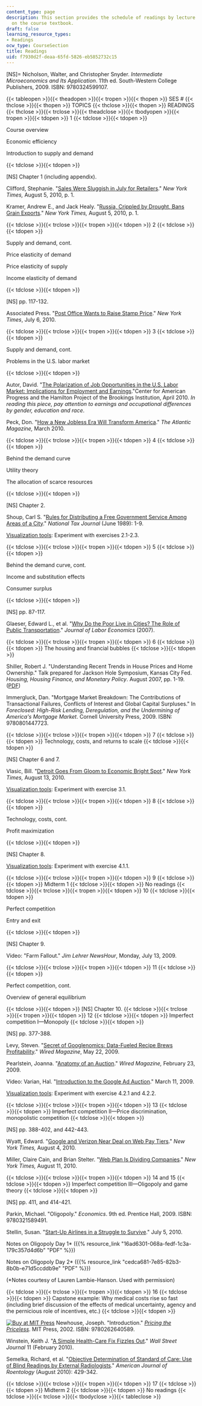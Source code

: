 ```yaml
---
content_type: page
description: This section provides the schedule of readings by lecture topic and information
  on the course textbook.
draft: false
learning_resource_types:
- Readings
ocw_type: CourseSection
title: Readings
uid: f7930d2f-deaa-65fd-5826-eb5852732c15
---
```

\[NS\]= Nicholson, Walter, and Christopher Snyder. *Intermediate Microeconomics and Its Application*. 11th ed. South-Western College Publishers, 2009. ISBN: 9780324599107.

{{< tableopen >}}{{< theadopen >}}{{< tropen >}}{{< thopen >}}
SES #
{{< thclose >}}{{< thopen >}}
TOPICS
{{< thclose >}}{{< thopen >}}
READINGS
{{< thclose >}}{{< trclose >}}{{< theadclose >}}{{< tbodyopen >}}{{< tropen >}}{{< tdopen >}}
1
{{< tdclose >}}{{< tdopen >}}

Course overview

Economic efficiency

Introduction to supply and demand

{{< tdclose >}}{{< tdopen >}}

\[NS\] Chapter 1 (including appendix).

Clifford, Stephanie. "[Sales Were Sluggish in July for Retailers](http://www.nytimes.com/2010/08/06/business/economy/06shop.html)." *New York Times,* August 5, 2010, p. 1.

Kramer, Andrew E., and Jack Healy. "[Russia, Crippled by Drought, Bans Grain Exports](http://www.nytimes.com/2010/08/06/world/europe/06russia.html)." *New York Times,* August 5, 2010, p. 1.

{{< tdclose >}}{{< trclose >}}{{< tropen >}}{{< tdopen >}}
2
{{< tdclose >}}{{< tdopen >}}

Supply and demand, cont.

Price elasticity of demand

Price elasticity of supply

Income elasticity of demand

{{< tdclose >}}{{< tdopen >}}

\[NS\] pp. 117-132.

Associated Press. "[Post Office Wants to Raise Stamp Price](http://www.nytimes.com/2010/07/07/business/07postal.html)." *New York Times*, July 6, 2010.

{{< tdclose >}}{{< trclose >}}{{< tropen >}}{{< tdopen >}}
3
{{< tdclose >}}{{< tdopen >}}

Supply and demand, cont.

Problems in the U.S. labor market

{{< tdclose >}}{{< tdopen >}}

Autor, David. "[The Polarization of Job Opportunities in the U.S. Labor Market: Implications for Employment and Earnings](https://www.brookings.edu/research/the-polarization-of-job-opportunities-in-the-u-s-labor-market-implications-for-employment-and-earnings/)."Center for American Progress and the Hamilton Project of the Brookings Institution, April 2010. *In reading this piece, pay attention to earnings and occupational differences by gender, education and race*.

Peck, Don. "[How a New Jobless Era Will Transform America](http://www.theatlantic.com/magazine/archive/2010/03/how-a-new-jobless-era-will-transform-america/7919/)." *The Atlantic Magazine,* March 2010.

{{< tdclose >}}{{< trclose >}}{{< tropen >}}{{< tdopen >}}
4
{{< tdclose >}}{{< tdopen >}}

Behind the demand curve

Utility theory

The allocation of scarce resources

{{< tdclose >}}{{< tdopen >}}

\[NS\] Chapter 2.

Shoup, Carl S. "[Rules for Distributing a Free Government Service Among Areas of a City](https://www.researchgate.net/publication/237468024_Rules_for_Distributing_a_Free_Government_Service_among_Areas_of_a_City)." *National Tax Journal* (June 1989): 1-9.

[Visualization tools](http://web.mit.edu/11.203/www/econ/): Experiment with exercises 2.1-2.3.

{{< tdclose >}}{{< trclose >}}{{< tropen >}}{{< tdopen >}}
5
{{< tdclose >}}{{< tdopen >}}

Behind the demand curve, cont.

Income and substitution effects

Consumer surplus

{{< tdclose >}}{{< tdopen >}}

\[NS\] pp. 87-117.

Glaeser, Edward L., et al. "[Why Do the Poor Live in Cities? The Role of Public Transportation](http://dash.harvard.edu/handle/1/2958224)." *Journal of Labor Economics* (2007).

{{< tdclose >}}{{< trclose >}}{{< tropen >}}{{< tdopen >}}
6
{{< tdclose >}}{{< tdopen >}}
The housing and financial bubbles
{{< tdclose >}}{{< tdopen >}}

Shiller, Robert J. "Understanding Recent Trends in House Prices and Home Ownership." Talk prepared for Jackson Hole Symposium, Kansas City Fed. *Housing, Housing Finance, and Monetary Policy*. August 2007, pp. 1-19. ([PDF](http://seattlebubble.com/blog/wp-content/uploads/2007/10/2007-08-robert-shiller-understanding-recent-trends-in-house-prices-and-home-ownership.pdf))

Immergluck, Dan. "Mortgage Market Breakdown: The Contributions of Transactional Failures, Conflicts of Interest and Global Capital Surpluses." In *Foreclosed: High-Risk Lending, Deregulation, and the Undermining of America's Mortgage Market*. Cornell University Press, 2009. ISBN: 9780801447723.

{{< tdclose >}}{{< trclose >}}{{< tropen >}}{{< tdopen >}}
7
{{< tdclose >}}{{< tdopen >}}
Technology, costs, and returns to scale
{{< tdclose >}}{{< tdopen >}}

\[NS\] Chapter 6 and 7.

Vlasic, Bill. "[Detroit Goes From Gloom to Economic Bright Spot](http://www.nytimes.com/2010/08/14/business/14auto.html)." *New York Times,* August 13, 2010.

[Visualization tools](http://web.mit.edu/11.203/www/econ/): Experiment with exercise 3.1.

{{< tdclose >}}{{< trclose >}}{{< tropen >}}{{< tdopen >}}
8
{{< tdclose >}}{{< tdopen >}}

Technology, costs, cont.

Profit maximization

{{< tdclose >}}{{< tdopen >}}

\[NS\] Chapter 8.

[Visualization tools](http://web.mit.edu/11.203/www/econ/): Experiment with exercise 4.1.1.

{{< tdclose >}}{{< trclose >}}{{< tropen >}}{{< tdopen >}}
9
{{< tdclose >}}{{< tdopen >}}
Midterm 1
{{< tdclose >}}{{< tdopen >}}
No readings
{{< tdclose >}}{{< trclose >}}{{< tropen >}}{{< tdopen >}}
10
{{< tdclose >}}{{< tdopen >}}

Perfect competition

Entry and exit

{{< tdclose >}}{{< tdopen >}}

\[NS\] Chapter 9.

Video: "Farm Fallout." *Jim Lehrer NewsHour*, Monday, July 13, 2009.

{{< tdclose >}}{{< trclose >}}{{< tropen >}}{{< tdopen >}}
11
{{< tdclose >}}{{< tdopen >}}

Perfect competition, cont.

Overview of general equilibrium

{{< tdclose >}}{{< tdopen >}}
\[NS\] Chapter 10.
{{< tdclose >}}{{< trclose >}}{{< tropen >}}{{< tdopen >}}
12
{{< tdclose >}}{{< tdopen >}}
Imperfect competition I—Monopoly
{{< tdclose >}}{{< tdopen >}}

\[NS\] pp. 377-388.

Levy, Steven. "[Secret of Googlenomics: Data-Fueled Recipe Brews Profitability](http://www.wired.com/culture/culturereviews/magazine/17-06/nep_googlenomics)." *Wired Magazine*, May 22, 2009.

Pearlstein, Joanna. "[Anatomy of an Auction](http://archive.wired.com/special_multimedia/2009/nep_googlenomics_auction)." *Wired Magazine,* February 23, 2009.

Video: Varian, Hal. "[Introduction to the Google Ad Auction](http://www.youtube.com/watch?v=a8qQXLby4PY)." March 11, 2009.

[Visualization tools](http://web.mit.edu/11.203/www/econ/): Experiment with exercise 4.2.1 and 4.2.2.

{{< tdclose >}}{{< trclose >}}{{< tropen >}}{{< tdopen >}}
13
{{< tdclose >}}{{< tdopen >}}
Imperfect competition II—Price discrimination, monopolistic competition
{{< tdclose >}}{{< tdopen >}}

\[NS\] pp. 388-402, and 442-443.

Wyatt, Edward. "[Google and Verizon Near Deal on Web Pay Tiers](http://www.nytimes.com/2010/08/05/technology/05secret.html)." *New York Times,* August 4, 2010.

Miller, Claire Cain, and Brian Stelter. "[Web Plan Is Dividing Companies](http://www.nytimes.com/2010/08/12/technology/12net.html)." *New York Times,* August 11, 2010.

{{< tdclose >}}{{< trclose >}}{{< tropen >}}{{< tdopen >}}
14 and 15
{{< tdclose >}}{{< tdopen >}}
Imperfect competition III—Oligopoly and game theory
{{< tdclose >}}{{< tdopen >}}

\[NS\] pp. 411, and 414-421.

Parkin, Michael. "Oligopoly." *Economics*. 9th ed. Prentice Hall, 2009. ISBN: 9780321589491.

Stellin, Susan. "[Start-Up Airlines in a Struggle to Survive](http://www.nytimes.com/2010/07/06/business/06access.html)." July 5, 2010.

Notes on Oligopoly Day 1\* ({{% resource_link "16ad6301-068a-fedf-1c3a-179c357d4d6b" "PDF" %}})

Notes on Oligopoly Day 2\* ({{% resource_link "cedca681-7e85-82b3-8b0b-e71d5ccddb9e" "PDF" %}})

(\*Notes courtesy of Lauren Lambie-Hanson. Used with permission)

{{< tdclose >}}{{< trclose >}}{{< tropen >}}{{< tdopen >}}
16
{{< tdclose >}}{{< tdopen >}}
Capstone example: Why medical costs rise so fast (including brief discussion of the effects of medical uncertainty, agency and the pernicious role of incentives, etc.)
{{< tdclose >}}{{< tdopen >}}

[![Buy at MIT Press](/images/mp_logo.gif)](https://mitpress.mit.edu/9780262640589) Newhouse, Joseph. "Introduction." [*Pricing the Priceless*](https://mitpress.mit.edu/9780262640589). MIT Press, 2002. ISBN: 9780262640589.

Winstein, Keith J. "[A Simple Health-Care Fix Fizzles Out](http://online.wsj.com/article/SB10001424052748703652104574652401818092212.html)." *Wall Street Journal* 11 (February 2010).

Semelka, Richard, et al. "[Objective Determination of Standard of Care: Use of Blind Readings by External Radiologists](http://www.ncbi.nlm.nih.gov/pubmed/20651200)." *American Journal of Roentology* (August 2010): 429-342.

{{< tdclose >}}{{< trclose >}}{{< tropen >}}{{< tdopen >}}
17
{{< tdclose >}}{{< tdopen >}}
Midterm 2
{{< tdclose >}}{{< tdopen >}}
No readings
{{< tdclose >}}{{< trclose >}}{{< tbodyclose >}}{{< tableclose >}}